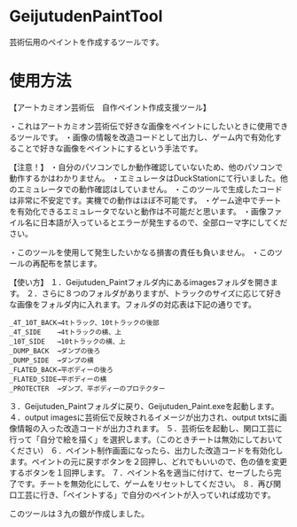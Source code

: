 # GeijutudenPaintTool
芸術伝用のペイントを作成するツールです。

<h1>使用方法</h1>
【アートカミオン芸術伝　自作ペイント作成支援ツール】

・これはアートカミオン芸術伝で好きな画像をペイントにしたいときに使用できるツールです。
・画像の情報を改造コードとして出力し、ゲーム内で有効化することで好きな画像をペイントにするという手法です。

【注意！】
・自分のパソコンでしか動作確認していないため、他のパソコンで動作するかはわかりません。
・エミュレータはDuckStationにて行いました。他のエミュレータでの動作確認はしていません。
・このツールで生成したコードは非常に不安定です。実機での動作はほぼ不可能です。
・ゲーム途中でチートを有効化できるエミュレータでないと動作は不可能だと思います。
・画像ファイル名に日本語が入っているとエラーが発生するので、全部ローマ字にしてください。

・このツールを使用して発生したいかなる損害の責任も負いません。
・このツールの再配布を禁じます。

【使い方】
１．Geijutuden_Paintフォルダ内にあるimagesフォルダを開きます。
２．さらに８つのフォルダがありますが、トラックのサイズに応じて好きな画像をフォルダ内に入れます。フォルダの対応表は下記の通りです。

	_4T_10T_BACK→4tトラック、10tトラックの後部
	_4T_SIDE    →4tトラックの横、上
	_10T_SIDE   →10tトラックの横、上
	_DUMP_BACK  →ダンプの後ろ
	_DUMP_SIDE  →ダンプの横
	_FLATED_BACK→平ボディーの後ろ
	_FLATED_SIDE→平ボディーの横
	_PROTECTER  →ダンプ、平ボディーのプロテクター

３．Geijutuden_Paintフォルダに戻り、Geijutuden_Paint.exeを起動します。
４．output imagesに芸術伝で反映されるイメージが出力され、output txtsに画像情報の入った改造コードが出力されます。
５．芸術伝を起動し、関口工芸に行って「自分で絵を描く」を選択します。（このときチートは無効にしておいてください）
６．ペイント制作画面になったら、出力した改造コードを有効化します。ペイントの元に戻すボタンを２回押し、どれでもいいので、色の値を変更するボタンを１回押します。
７．ペイント名を適当に付けて、セーブしたら完了です。チートを無効化にして、ゲームをリセットしてください。
８．再び関口工芸に行き、「ペイントする」で自分のペイントが入っていれば成功です。

このツールは３九の銀が作成しました。
